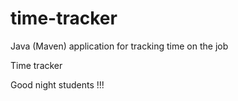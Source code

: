 # time-tracker
Java (Maven) application for tracking time on the job

Time tracker

Good night students !!!
